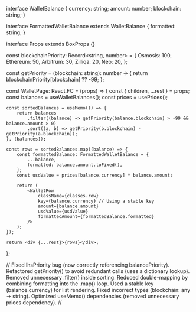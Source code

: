 interface WalletBalance {
    currency: string;
    amount: number;
    blockchain: string;
}

interface FormattedWalletBalance extends WalletBalance {
    formatted: string;
}

interface Props extends BoxProps {}

const blockchainPriority: Record<string, number> = {
    Osmosis: 100,
    Ethereum: 50,
    Arbitrum: 30,
    Zilliqa: 20,
    Neo: 20,
};

const getPriority = (blockchain: string): number => {
    return blockchainPriority[blockchain] ?? -99;
};

const WalletPage: React.FC<Props> = (props) => {
    const { children, ...rest } = props;
    const balances = useWalletBalances();
    const prices = usePrices();

    const sortedBalances = useMemo(() => {
        return balances
            .filter((balance) => getPriority(balance.blockchain) > -99 && balance.amount > 0)
            .sort((a, b) => getPriority(b.blockchain) - getPriority(a.blockchain));
    }, [balances]);

    const rows = sortedBalances.map((balance) => {
        const formattedBalance: FormattedWalletBalance = {
            ...balance,
            formatted: balance.amount.toFixed(),
        };
        const usdValue = prices[balance.currency] * balance.amount;

        return (
            <WalletRow
                className={classes.row}
                key={balance.currency} // Using a stable key
                amount={balance.amount}
                usdValue={usdValue}
                formattedAmount={formattedBalance.formatted}
            />
        );
    });

    return <div {...rest}>{rows}</div>;
};



//
Fixed lhsPriority bug (now correctly referencing balancePriority).
Refactored getPriority() to avoid redundant calls (uses a dictionary lookup).
Removed unnecessary .filter() inside sorting.
Reduced double-mapping by combining formatting into the .map() loop.
Used a stable key (balance.currency) for list rendering.
Fixed incorrect types (blockchain: any → string).
Optimized useMemo() dependencies (removed unnecessary prices dependency).
//
